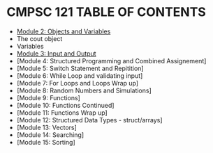 # CMPSC 121 TABLE OF CONTENTS
- [Module 2: Objects and Variables](./CMPSC121%20Notes.md#module-2-object-and-variables)
- The cout object
- Variables
- [Module 3: Input and Output](./CMPSC121%20Notes.md#module-3-input-and-output)
- [Module 4: Structured Programming and Combined Assignement]
- [Module 5: Switch Statement and Repitition]
- [Module 6: While Loop and validating input]
- [Module 7: For Loops and Loops Wrap up]
- [Module 8: Random Numbers and Simulations]
- [Module 9: Functions]
- [Module 10: Functions Continued]
- [Module 11: Functions Wrap up]
- [Module 12: Structured Data Types - struct/arrays]
- [Module 13: Vectors]
- [Module 14: Searching]
- [Module 15: Sorting]
